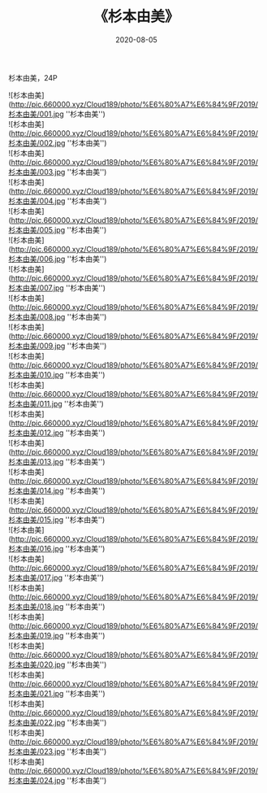 ﻿---
layout: post
title:  《杉本由美》
date:   2020-08-05
img: http://pic.660000.xyz/Cloud189/photo/%E6%80%A7%E6%84%9F/2019/杉本由美/000.jpg
categories: [美女, 性感, 泳衣]
---

杉本由美，24P

![杉本由美](http://pic.660000.xyz/Cloud189/photo/%E6%80%A7%E6%84%9F/2019/杉本由美/001.jpg ''杉本由美'') <br>
![杉本由美](http://pic.660000.xyz/Cloud189/photo/%E6%80%A7%E6%84%9F/2019/杉本由美/002.jpg ''杉本由美'') <br>
![杉本由美](http://pic.660000.xyz/Cloud189/photo/%E6%80%A7%E6%84%9F/2019/杉本由美/003.jpg ''杉本由美'') <br>
![杉本由美](http://pic.660000.xyz/Cloud189/photo/%E6%80%A7%E6%84%9F/2019/杉本由美/004.jpg ''杉本由美'') <br>
![杉本由美](http://pic.660000.xyz/Cloud189/photo/%E6%80%A7%E6%84%9F/2019/杉本由美/005.jpg ''杉本由美'') <br>
![杉本由美](http://pic.660000.xyz/Cloud189/photo/%E6%80%A7%E6%84%9F/2019/杉本由美/006.jpg ''杉本由美'') <br>
![杉本由美](http://pic.660000.xyz/Cloud189/photo/%E6%80%A7%E6%84%9F/2019/杉本由美/007.jpg ''杉本由美'') <br>
![杉本由美](http://pic.660000.xyz/Cloud189/photo/%E6%80%A7%E6%84%9F/2019/杉本由美/008.jpg ''杉本由美'') <br>
![杉本由美](http://pic.660000.xyz/Cloud189/photo/%E6%80%A7%E6%84%9F/2019/杉本由美/009.jpg ''杉本由美'') <br>
![杉本由美](http://pic.660000.xyz/Cloud189/photo/%E6%80%A7%E6%84%9F/2019/杉本由美/010.jpg ''杉本由美'') <br>
![杉本由美](http://pic.660000.xyz/Cloud189/photo/%E6%80%A7%E6%84%9F/2019/杉本由美/011.jpg ''杉本由美'') <br>
![杉本由美](http://pic.660000.xyz/Cloud189/photo/%E6%80%A7%E6%84%9F/2019/杉本由美/012.jpg ''杉本由美'') <br>
![杉本由美](http://pic.660000.xyz/Cloud189/photo/%E6%80%A7%E6%84%9F/2019/杉本由美/013.jpg ''杉本由美'') <br>
![杉本由美](http://pic.660000.xyz/Cloud189/photo/%E6%80%A7%E6%84%9F/2019/杉本由美/014.jpg ''杉本由美'') <br>
![杉本由美](http://pic.660000.xyz/Cloud189/photo/%E6%80%A7%E6%84%9F/2019/杉本由美/015.jpg ''杉本由美'') <br>
![杉本由美](http://pic.660000.xyz/Cloud189/photo/%E6%80%A7%E6%84%9F/2019/杉本由美/016.jpg ''杉本由美'') <br>
![杉本由美](http://pic.660000.xyz/Cloud189/photo/%E6%80%A7%E6%84%9F/2019/杉本由美/017.jpg ''杉本由美'') <br>
![杉本由美](http://pic.660000.xyz/Cloud189/photo/%E6%80%A7%E6%84%9F/2019/杉本由美/018.jpg ''杉本由美'') <br>
![杉本由美](http://pic.660000.xyz/Cloud189/photo/%E6%80%A7%E6%84%9F/2019/杉本由美/019.jpg ''杉本由美'') <br>
![杉本由美](http://pic.660000.xyz/Cloud189/photo/%E6%80%A7%E6%84%9F/2019/杉本由美/020.jpg ''杉本由美'') <br>
![杉本由美](http://pic.660000.xyz/Cloud189/photo/%E6%80%A7%E6%84%9F/2019/杉本由美/021.jpg ''杉本由美'') <br>
![杉本由美](http://pic.660000.xyz/Cloud189/photo/%E6%80%A7%E6%84%9F/2019/杉本由美/022.jpg ''杉本由美'') <br>
![杉本由美](http://pic.660000.xyz/Cloud189/photo/%E6%80%A7%E6%84%9F/2019/杉本由美/023.jpg ''杉本由美'') <br>
![杉本由美](http://pic.660000.xyz/Cloud189/photo/%E6%80%A7%E6%84%9F/2019/杉本由美/024.jpg ''杉本由美'') <br>
